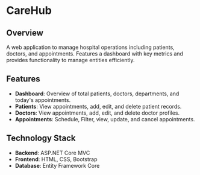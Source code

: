 ﻿# CareHub

## Overview

A web application to manage hospital operations including patients, doctors, and appointments. Features a dashboard with key metrics and provides functionality to manage entities efficiently.

## Features

- **Dashboard**: Overview of total patients, doctors, departments, and today's appointments.
- **Patients**: View appointments, add, edit, and delete patient records.
- **Doctors**: View appointments, add, edit, and delete doctor profiles.
- **Appointments**: Schedule, Filter, view, update, and cancel appointments.

## Technology Stack

- **Backend**: ASP.NET Core MVC
- **Frontend**: HTML, CSS, Bootstrap
- **Database**: Entity Framework Core